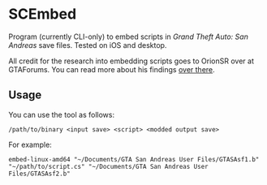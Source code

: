 # SCEmbed
Program (currently CLI-only) to embed scripts in *Grand Theft Auto: San Andreas* save files. Tested on iOS and desktop.

All credit for the research into embedding scripts goes to OrionSR over at GTAForums. You can read more about his findings [over there](https://gtaforums.com/topic/932498-embedding-scripts-in-save-files/).

## Usage
You can use the tool as follows:
```
/path/to/binary <input save> <script> <modded output save>
```

For example:
```shell
embed-linux-amd64 "~/Documents/GTA San Andreas User Files/GTASAsf1.b" "~/path/to/script.cs" "~/Documents/GTA San Andreas User Files/GTASAsf2.b"
```